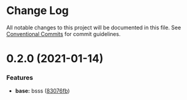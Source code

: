 # Change Log

All notable changes to this project will be documented in this file.
See [Conventional Commits](https://conventionalcommits.org) for commit guidelines.

# 0.2.0 (2021-01-14)

### Features

- **base:** bsss ([83076fb](https://github.com/smitray/next-monorepo/commit/83076fbe293389a3082afb961a9c0e5fc0acc888))
